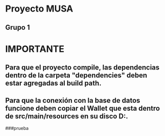 # Proyecto MUSA
## Grupo 1

# **IMPORTANTE**
## Para que el proyecto compile, las dependencias dentro de la carpeta "dependencies" deben estar agregadas al build path.
## Para que la conexión con la base de datos funcione deben copiar el Wallet que esta dentro de src/main/resources en su disco D:.
###prueba
